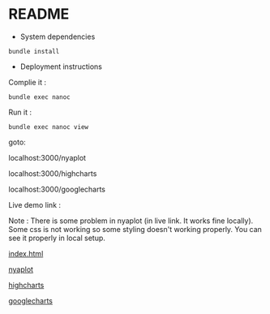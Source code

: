 # README


* System dependencies

`bundle install`

* Deployment instructions

Complie it :

`bundle exec nanoc`

Run it :

`bundle exec nanoc view`

goto:

   localhost:3000/nyaplot

   localhost:3000/highcharts

   localhost:3000/googlecharts


Live demo link :

Note : There is some problem in nyaplot (in live link. It works fine locally). Some css is not working so some styling doesn't working properly. You can see it properly in local setup.

[index.html](https://shekharrajak.github.io/daru-view/spec/dummy_nanoc/output/)


[nyaplot](https://shekharrajak.github.io/daru-view/spec/dummy_nanoc/output/nyaplot)

[highcharts](https://shekharrajak.github.io/daru-view/spec/dummy_nanoc/output/highcharts)

[googlecharts](https://shekharrajak.github.io/daru-view/spec/dummy_nanoc/output/googlecharts)
